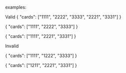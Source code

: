 examples:

Valid
{
    "cards": ["1111", "2222", "3333", "2221", "3331"]
}

{
    "cards": ["1111", "2222", "3333"]
}

{
    "cards": ["1111", "2221", "3331"]
}


Invalid

{
    "cards": ["1111", "1222", "3333"]
}

{
    "cards": ["1211", "2221", "3331"]
}
